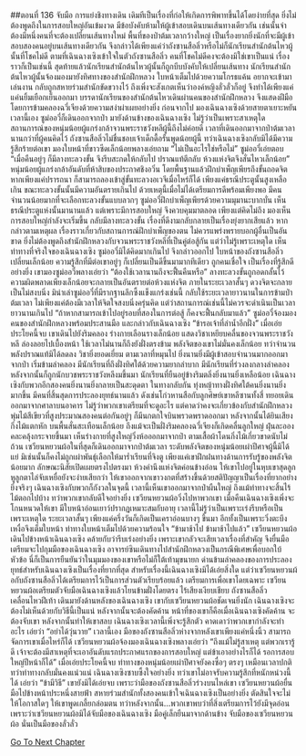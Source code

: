 ##ตอนที่ 136 จับมือ
การแย่งชิงทางเดิน เดิมทีเป็นเรื่องที่ก่อให้เกิดการพิพาทขึ้นได้โดยง่ายที่สุด ยิ่งไม่ต้องพูดถึงในการสอบใหญ่อันเข้มงวด มีข้อบังคับห้ามให้ผู้เข้าสอบเดินบนเส้นทางเดียวกัน เช่นนั้นจำต้องมีหนึ่งคนที่จะต้องเปลี่ยนเส้นทางใหม่ พื้นที่ของป่าต้มเวลากว้างใหญ่ เป็นเรื่องยากยิ่งนักที่จะมีผู้เข้าสอบสองคนอยู่บนเส้นทางเดียวกัน จึงกล่าวได้เพียงแค่ว่าถังซานสือลิ่วหรือไม่ก็นักเรียนสำนักต้นไหวผู้นั้นที่โชคไม่ดี
ตามที่เฉินฉางเซิงเข้าใจในตัวถังซานสือลิ่ว คนที่โชคไม่ดีคงจะต้องมิใช่เขาเป็นแน่ เรื่องราวก็เป็นเช่นนี้ สุดท้ายแล้วนักเรียนสำนักต้นไหวผู้นั้นก็ถูกบีบบังคับให้เปลี่ยนเส้นทาง นักเรียนสำนักต้นไหวผู้นั้นจ้องมองมายังทิศทางของสำนักฝึกหลวง ใบหน้าเต็มไปด้วยความโกรธแค้น อยากจะเข้ามาเล่นงาน กลับถูกสหายร่วมสำนักขัดขวางไว้ ถึงเพิ่งจะสังเกตเห็นว่าองค์หญิงลั่วลั่วก็อยู่ จึงทำได้เพียงแค่แค่นยิ้มเยือกเย็นออกมา
บรรดานักเรียนของสำนักต้นไหวเดินผ่านคนของสำนักฝึกหลวง จึงแสดงฝีมือโดยการข้ามคลองฉวี่เจียงด้วยความสง่าผ่าเผยอย่างยิ่ง ก่อนจากไป มองเฉินฉางเซิงด้วยสายตาเยาะหยัน
เวลานี้เอง ซูม่ออวี๋ก็เดินออกจากป่า มายังด้านข้างของเฉินฉางเซิง ไม่รู้ว่าเป็นเพราะสาเหตุใด สถานการณ์ของหนุ่มน้อยผู้แกร่งกล้าจวนพระราชวังหลีผู้นี้ถึงไม่ค่อยดี เวลาที่เดินออกมาจากป่าต้มเวลานานกว่าที่ผู้คนคิดไว้ ถังซานสือลิ่วไม่ชื่นชอบเจ้าเด็กดื้อรั้นพูดน้อยผู้นี้ ทว่าเฉินฉางเซิงกลับมิได้มีความรู้สึกร้ายต่อเขา มองใบหน้าที่ขาวซีดเล็กน้อยพลางเอ่ยถาม “ไม่เป็นอะไรใช่หรือไม่”
ซูม่ออวี๋เอ่ยตอบ “เมื่อคืนอยู่ๆ ก็มีลางทะลวงขั้น จึงรีบสะกดให้กลับไป ปราณแท้ตีกลับ ห้วงแห่งจิตจึงสั่นไหวเล็กน้อย”
หนุ่มน้อยผู้แกร่งกล้าอันดับที่ห้าสิบของประกาศชิงอวิ๋น โดยพื้นฐานแล้วฝึกบำเพ็ญเพียรถึงขั้นถอดจิต หากเพียงแค่ปรารถนา ก็สามารถลองเข้าสู่ขั้นทะลวงอเวจีเมื่อไหร่ก็ได้ เพียงแค่ธรณีประตูนั้นสูงเหลือเกิน ขณะทะลวงขั้นนั้นมีความอันตรายเกินไป ด้วยเหตุนี้เมื่อไม่ได้เตรียมการดีพร้อมเพียงพอ มีคนจำนวนน้อยมากที่จะเลือกทะลวงขั้นแบบลวกๆ ซูม่ออวี๋ฝึกบำเพ็ญเพียรด้วยความมุมานะบากบั่น เห็นธรณีประตูแห่งนั้นมานานแล้ว แต่เพราะมีการสอบใหญ่ จึงควบคุมมาตลอด เพียงแต่คิดไม่ถึง มองเห็นการสอบใหญ่กำลังจะเริ่มขึ้น กลับมีลางทะลวงขั้น เรื่องที่ดีงามกลับกลายเป็นเรื่องยุ่งยากเสียแล้ว
หากกล่าวตามเหตุผล เรื่องราวเกี่ยวกับสถานการณ์ฝึกบำเพ็ญของตน ไม่ควรแพร่งพรายบอกผู้อื่นเป็นอันขาด ยิ่งไม่ต้องพูดถึงสำนักฝึกหลวงกับจวนพระราชวังหลีที่เป็นคู่ต่อสู้กัน แต่ว่าไม่รู้เพราะเหตุใด เห็นท่าทางที่จริงใจของเฉินฉางเซิง ซูม่ออวี๋มิได้คิดมากเกินไป จึงกล่าวออกไป
ใบหน้าของถังซานสือลิ่วเปลี่ยนเล็กน้อย ความรู้สึกที่มีต่อเขาอยู่ๆ ก็เปลี่ยนเป็นดีขึ้นมามากทีเดียว ถูกคนเชื่อใจ เป็นเรื่องที่รู้สึกดีอย่างยิ่ง
เขามองซูม่ออวี๋พลางเอ่ยว่า “ต้องใช้เวลานานถึงจะฟื้นคืนหรือ”
ลางทะลวงขั้นถูกอดกลั้นไว้ ความผิดพลาดเพียงเล็กน้อยจะกลายเป็นอันตรายต่อห้วงแห่งจิต ภายในระยะเวลาสั้นๆ ดวงจิตจะกลายเป็นไม่สงบนิ่ง มิน่าเล่าซูม่ออวี๋ที่มีรากฐานลึกซึ้งแข็งแกร่งเช่นนี้ กลับใช้ระยะเวลายาวนานในการข้ามป่าต้มเวลา ไม่เพียงแค่ต้องมีเวลาให้จิตใจสงบนิ่งครุ่นคิด แต่ว่าสถานการณ์เช่นนี้ไม่ควรจะดำเนินเป็นเวลายาวนานเกินไป
“ถ้าหากสามารถเข้าไปอยู่รอบที่สองในการต่อสู้ ก็คงจะฟื้นกลับมาแล้ว”
ซูม่ออวี๋จ้องมองคนของสำนักฝึกหลวงพร้อมประสานมือ และกล่าวกับเฉินฉางเซิง “ข้ารอเจ้าที่ลำน้ำอีกฝั่ง”
เมื่อเอ่ยประโยคนี้จบ เขาเดินไปยังริมคลอง ร่างกายเลือนรางเล็กน้อย แสดงวิชาเหยียบคลื่นของจวนพระราชวังหลี ล่องลอยไปเบื้องหน้า ใช้เวลาไม่นานก็ถึงยังฝั่งตรงข้าม
พลังจิตของเขาไม่มั่นคงเล็กน้อย ทว่าจำนวนพลังปราณแท้มิได้ลดลง วิชายิ่งยอดเยี่ยม
ตามเวลาที่หมุนไป ยิ่งนานยิ่งมีผู้เข้าสอบจำนวนมากออกมาจากป่า เริ่มข้ามลำคลอง มีนักเรียนที่ถึงฝั่งทิศใต้ด้วยความยากลำบาก มีนักเรียนที่ร่วงลงกลางลำคลอง หลังจากนั้นก็ถูกนักบวชพระราชวังหลีงมขึ้นมา นักเรียนที่ยืนอยู่ข้างริมตลิ่งยิ่งนานยิ่งเหลือน้อย เฉินฉางเซิงกับพวกอีกสองคนยิ่งนานยิ่งกลายเป็นสะดุดตา ในทางกลับกัน ทุ่งหญ้าทางฝั่งทิศใต้คนยิ่งนานยิ่งมากขึ้น มีคนที่สิ้นสุดการประลองยุทธ์นานแล้ว ดังเช่นโก่วหานสือกับลูกศิษย์เขาหลีซานทั้งสี่ ทยอยเดินออกมาจากศาลาบนอาคาร ไม่รู้ว่าพวกเขาเตรียมที่จะดูอะไร แต่คาดว่าคงจะเกี่ยวข้องกับสำนักฝึกหลวง
พุ่มไม้สีเขียวที่สูงประมาณสองคนต่อกันอยู่ๆ ก็มีนกตกใจบินพรวดพราดออกมา หลังจากนั้นได้ยินเสียงกิ่งไม้แตกหัก บนพื้นสั่นสะเทือนเล็กน้อย ถึงแม้จะเป็นฝั่งริมคลองฉวี่เจียงก็เกิดคลื่นลูกใหญ่ ฝุ่นละอองคละคลุ้งกระจายขึ้นมา เห็นร่างกายที่สูงใหญ่วิ่งห้อออกมาจากป่า ตามเสื้อผ้าโดนกิ่งไม้เกี่ยวขาดนับไม่ถ้วน
เซวียนหยวนผ้อในที่สุดก็เดินออกมาจากป่าต้มเวลา
ระดับพลังจิตของหนุ่มน้อยเผ่าปีศาจผู้นี้มิได้แย่ มิเช่นนั้นก็คงไม่ถูกเผ่าพันธุ์เลือกให้มาร่ำเรียนที่จิงตู เพียงแค่เขาฝึกฝนทางด้านการรับรู้ของพลังจิตน้อยมาก ลักษณะนิสัยเปิดเผยตรงไปตรงมา ห้วงคำนึงแห่งจิตค่อนข้างอ่อน ให้เขาไปอยู่ในหุบเขาสุดลูกหูลูกตาไล่จับเหยื่อยังจะง่ายเสียกว่า ให้เขาออกจากเขาวงกตที่สร้างขึ้นด้วยสติปัญญาเป็นเรื่องที่ยากอย่างยิ่งจริงๆ
เฉินฉางเซิงกับพวกก็กังวลในจุดนี้ เวลานี้เห็นเขาออกมาจากป่าผืนใหญ่ ถึงแม้ท่าทางจะสิ้นไร้ไม้ตอกไปบ้าง ทว่าพวกเขากลับดีใจอย่างยิ่ง
เซวียนหยวนผ้อวิ่งไปหาพวกเขา เมื่อคืนเฉินฉางเซิงเพิ่งจะโกนหนวดให้เขา มีใบหน้าอ่อนเยาว์ปรากฏเหมาะสมกับอายุ เวลานี้ไม่รู้ว่าเป็นเพราะเร่งรีบหรือเป็นเพราะเหตุใด ระยะเวลาสั้นๆ เพียงแค่ครึ่งวันก็เกิดเป็นเคราอ่อนบางๆ ขึ้นมา อีกทั้งเป็นเพราะวิ่งตะบึงเหงื่อจึงเต็มใบหน้า ท่าทางใบหน้าเต็มไปด้วยความร้อนใจ
“ข้ามาช้าไป ข้ามาช้าไปแล้ว”
เซวียนหยวนผ้อเดินไปข้างหน้าเฉินฉางเซิง คล้ายกับว่ารีบเร่งอย่างยิ่ง เพราะเขากลัวจะเสียเวลาเรื่องที่สำคัญ จึงยื่นมือเตรียมจะไปกุมมือของเฉินฉางเซิง
อาจารย์ซินเดินทางไปสำนักฝึกหลวงเป็นกรณีพิเศษเพื่อบอกใบ้หัวข้อ นี่ก็เป็นการยืนยันว่าในมุมมองของเขาหรือไม่ก็ใต้เท้ามุขนายก ด่านข้ามลำคลองของการประลองยุทธ์สำหรับเฉินฉางเซิงเป็นเรื่องที่ยากที่สุด สำหรับเรื่องนี้เฉินฉางเซิงมิได้เอ่ยสิ่งใด แต่ว่าเซวียนหยวนผ้อกับถังซานสือลิ่วได้เตรียมการไว้เป็นการส่วนตัวเรียบร้อยแล้ว เตรียมการเพื่อเขาโดยเฉพาะ
เซวียนหยวนผ้อเตรียมตัวจับมือเฉินฉางเซิงแล้วโยนข้ามฝั่งโดยตรง
ไร้เสียงเงียบเชียบ ถังซานสือลิ่วเคลื่อนไหวฝีเท้า เดินมายังด้านหลังของเฉินฉางเซิง เขากับเซวียนหยวนผ้อชัดเจนยิ่งนัก เฉินฉางเซิงจะต้องไม่เห็นด้วยกับวิธีนี้เป็นแน่ หลังจากนั้นจะต้องคัดค้าน หน้าที่ของเขาก็คือเมื่อเฉินฉางเซิงคัดค้าน จะต้องจับเขา หลังจากนั้นทำให้เขาสลบ
เฉินฉางเซิงเวลานี้เพิ่งจะรู้สึกตัว คาดเดาว่าพวกเขากำลังจะทำอะไร เอ่ยว่า “อย่าได้วุ่นวาย”
เวลานี้เอง มือของถังซานสือลิ่วห่างจากหลังเขาเพียงแค่หนึ่งนิ้ว สามารถจัดการเขาเมื่อไหร่ก็ได้
เซวียนหยวนผ้อจ้องมองเฉินฉางเซิงพลางเอ่ยว่า “ถึงแม้ไม่รู้สาเหตุ แต่พวกเรารู้ดี เจ้าจะต้องมีสาเหตุที่จะเอาอันดับแรกประกาศแรกของการสอบใหญ่ แต่ข้าเอาอย่างไรก็ได้ รอการสอบใหญ่ปีหน้าก็ได้”
เมื่อเอ่ยประโยคนี้จบ ท่าทางของหนุ่มน้อยเผ่าปีศาจยังคงซื่อๆ ตรงๆ เหมือนเวลาปกติ ทว่าท่าทางกลับมั่นคงแน่วแน่
เฉินฉางเซิงซาบซึ้งใจอย่างยิ่ง ทว่าเขาไม่อาจรับความรู้สึกที่หนักหน่วงนี้ได้ เอ่ยว่า “ข้ามีวิธี”
เขายังมิได้เอ่ยจบ เพราะว่ามือของถังซานสือลิ่วร่วงบนไหล่เขา เซวียนหยวนผ้อยื่นมือไปข้างหน้าประหนึ่งสายฟ้า สหายร่วมสำนักทั้งสองคนเข้าใจเฉินฉางเซิงเป็นอย่างยิ่ง ตัดสินใจจะไม่ให้โอกาสใดๆ ให้เขาพูดเกลี้ยกล่อมตน ทว่าหลังจากนั้น...พวกเขาพบว่าที่สิ่งเตรียมการไว้ยังมีจุดอ่อน เพราะว่าเซวียนหยวนผ้อมิได้จับมือของเฉินฉางเซิง
มือคู่เล็กยืนมาจากด้านข้าง จับมือของเซวียนหยวนผ้อ
นั่นเป็นมือของลั่วลั่ว




[Go To Next Chapter]( ./138.md)